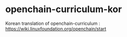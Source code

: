 # openchain-curriculum-kor
Korean translation of openchain-curriculum : https://wiki.linuxfoundation.org/openchain/start
